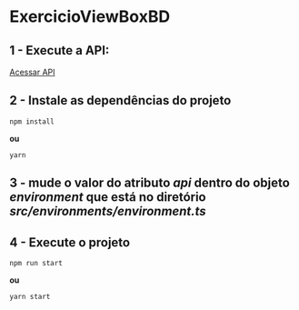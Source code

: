 # ExercicioViewBoxBD

## **1** - Execute a API:
[Acessar API](https://github.com/daniel-dantas/API-SVG)

## **2** - Instale as dependências do projeto

```
npm install
```
**ou**
```
yarn
```

## **3** - mude o valor do atributo ***api*** dentro do objeto ***environment*** que está no diretório ***src/environments/environment.ts***

## **4** - Execute o projeto
```
npm run start
```
**ou**
```
yarn start
```

